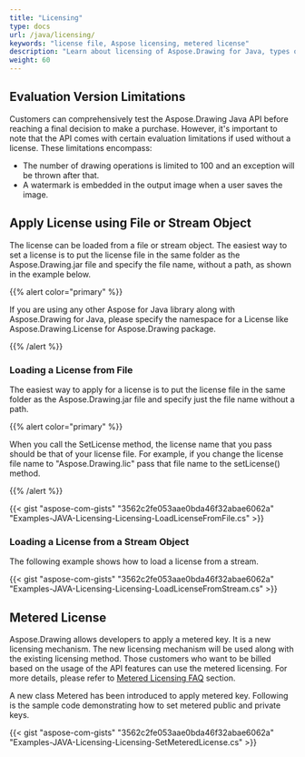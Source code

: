 ```yaml
---
title: "Licensing"
type: docs
url: /java/licensing/
keywords: "license file, Aspose licensing, metered license"
description: "Learn about licensing of Aspose.Drawing for Java, types of licenses. Apply the license from file, from a stream object or use metered license."
weight: 60
---
```


## **Evaluation Version Limitations**

Customers can comprehensively test the Aspose.Drawing Java API before reaching a final decision to make a purchase. However, it's important to note that the API comes with certain evaluation limitations if used without a license. These limitations encompass:

- The number of drawing operations is limited to 100 and an exception will be thrown after that.
- A watermark is embedded in the output image when a user saves the image.

## **Apply License using File or Stream Object**

The license can be loaded from a file or stream object. The easiest way to set a license is to put the license file in the same folder as the Aspose.Drawing.jar file and specify the file name, without a path, as shown in the example below.

{{% alert color="primary" %}} 

If you are using any other Aspose for Java library along with Aspose.Drawing for Java, please specify the namespace for a License like Aspose.Drawing.License for Aspose.Drawing package.

{{% /alert %}} 

### **Loading a License from File**

The easiest way to apply for a license is to put the license file in the same folder as the Aspose.Drawing.jar file and specify just the file name without a path.

{{% alert color="primary" %}} 

When you call the SetLicense method, the license name that you pass should be that of your license file. For example, if you change the license file name to "Aspose.Drawing.lic" pass that file name to the setLicense() method.

{{% /alert %}} 

{{< gist "aspose-com-gists" "3562c2fe053aae0bda46f32abae6062a" "Examples-JAVA-Licensing-Licensing-LoadLicenseFromFile.cs" >}}

### **Loading a License from a Stream Object**

The following example shows how to load a license from a stream.

{{< gist "aspose-com-gists" "3562c2fe053aae0bda46f32abae6062a" "Examples-JAVA-Licensing-Licensing-LoadLicenseFromStream.cs" >}}

## **Metered License**

Aspose.Drawing allows developers to apply a metered key. It is a new licensing mechanism. The new licensing mechanism will be used along with the existing licensing method. Those customers who want to be billed based on the usage of the API features can use the metered licensing. For more details, please refer to [Metered Licensing FAQ](https://purchase.aspose.com/faqs/licensing/metered) section.

A new class Metered has been introduced to apply metered key. Following is the sample code demonstrating how to set metered public and private keys.

{{< gist "aspose-com-gists" "3562c2fe053aae0bda46f32abae6062a" "Examples-JAVA-Licensing-Licensing-SetMeteredLicense.cs" >}}
